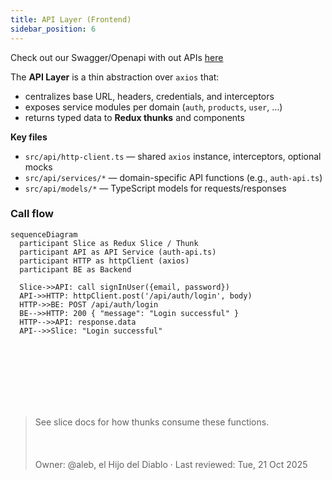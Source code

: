 ```yaml
---
title: API Layer (Frontend)
sidebar_position: 6
---
```


Check out our Swagger/Openapi with out APIs [here](https://serious-debauchery.click/swagger-ui)

The **API Layer** is a thin abstraction over `axios` that:

- centralizes base URL, headers, credentials, and interceptors
- exposes service modules per domain (`auth`, `products`, `user`, …)
- returns typed data to **Redux thunks** and components

**Key files**
- `src/api/http-client.ts` — shared `axios` instance, interceptors, optional mocks
- `src/api/services/*` — domain-specific API functions (e.g., `auth-api.ts`)
- `src/api/models/*` — TypeScript models for requests/responses

### Call flow

```mermaid
sequenceDiagram
  participant Slice as Redux Slice / Thunk
  participant API as API Service (auth-api.ts)
  participant HTTP as httpClient (axios)
  participant BE as Backend

  Slice->>API: call signInUser({email, password})
  API->>HTTP: httpClient.post('/api/auth/login', body)
  HTTP->>BE: POST /api/auth/login
  BE-->>HTTP: 200 { "message": "Login successful" }
  HTTP-->>API: response.data
  API-->>Slice: "Login successful"
```

<br></br>
<br></br>
<br></br>
> See slice docs for how thunks consume these functions.
<br></br>
<br></br>
> Owner: @aleb, el Hijo del Diablo · Last reviewed: Tue, 21 Oct 2025